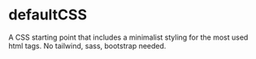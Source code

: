 # defaultCSS
A CSS starting point that includes a minimalist styling for the most used html tags. No tailwind, sass, bootstrap needed.
